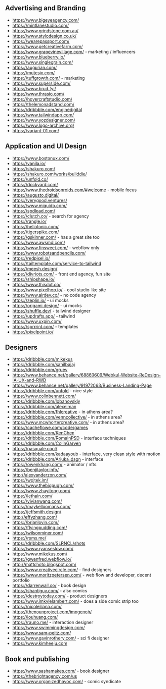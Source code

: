 ## Advertising and Branding

- https://www.bigeyeagency.com/
- https://mintlanestudio.com/
- https://www.grindstone.com.au/
- https://www.stylodesign.co.uk/
- https://wearepassport.com/
- https://www.getcreativefarm.com/
- https://www.grapevinevillage.com/ - marketing / influencers
- https://www.blueberry.io/
- https://www.singlegrain.com/
- https://augurian.com/
- https://mutesix.com/
- https://tuffgrowth.com/ - marketing
- https://www.superside.com/
- https://www.brud.fyi/
- https://www.thrasio.com/
- https://hovercraftstudio.com/
- https://thelemonadstand.com/
- https://dribbble.com/enginedigital
- https://www.tailwindapp.com/
- https://www.yozdesigner.com/
- https://www.logo-archive.org/
- https://variant-01.com/

## Application and UI Design

- https://www.bostonux.com/
- https://vanila.io/
- https://shakuro.com/
- https://shakuro.com/works/builddie/
- https://unfold.co/
- https://dockyard.com/
- https://www.thedroidsonroids.com/#welcome - mobile focus
- https://augusto.digital/
- https://verygood.ventures/
- https://www.miquido.com/
- https://spdload.com/
- https://clutch.co/ - search for agency
- https://rangle.io/
- https://hellotonic.com/
- https://tigerspike.com/
- https://gskinner.com/ - has a great site too
- https://www.awsmd.com/
- https://www.finsweet.com/ - webflow only
- https://www.robotsandpencils.com/
- https://redpixel.io/
- https://tailtemplate.com/service-to-tailwind
- https://meesh.design/
- https://divriots.com/ - front end agency, fun site
- https://shipshape.io/
- https://www.thisdot.co/
- https://www.pixelhop.io/ - cool studio like site
- https://www.airdev.co/ - no code agency
- https://zeplin.io/ - ui mocks
- https://origami.design/ - ui mocks
- https://shuffle.dev/ - tailwind designer
- https://updrafts.app/ - tailwind
- https://www.uxpin.com/
- https://sprrrint.com/ - templates
- https://pixelpoint.io/

## Designers

- https://dribbble.com/mikekus
- https://dribbble.com/sahilbajaj
- https://dribbble.com/gruev
- https://www.behance.net/gallery/68860609/Webkul-Website-ReDesign-iA-UX-and-RWD
- https://www.behance.net/gallery/91972063/Business-Landing-Page
- https://dribbble.com/unfold - nice style
- https://www.colinbennett.com/
- https://dribbble.com/lobanovskiy
- https://dribbble.com/alexeiman
- https://dribbble.com/fhlcreative - in athens area?
- https://dribbble.com/venncollective/ - in athens area?
- https://www.mcwhortercreative.com/ - in athens area?
- https://cacheflowe.com/code/games
- https://dribbble.com/KenChen
- https://dribbble.com/RomainPSD - interface techniques
- https://dribbble.com/ColinGarven
- https://pasquale.cool/
- https://dribbble.com/kadaayoub - interface, very clean style with motion
- https://dribbble.com/Ariuka_dsgn - interface
- https://owenkhang.com/ - animator / nfts
- https://benjitaylor.info/
- http://alexvanderzon.com/
- https://wojtek.im/
- https://www.thebigpugh.com/
- https://www.zhayitong.com/
- https://lethain.com/
- https://vivianwang.com/
- https://maykelloomans.com/
- https://jeffsmith.design/
- http://effyzhang.com/
- https://brianlovin.com/
- https://flyingpudding.com/
- https://wilsonminer.com/
- https://rsms.me/
- https://dribbble.com/SLRNCL/shots
- https://www.ryanseslow.com/
- https://www.mikekus.com/
- https://gwenfred.webflow.io/
- http://mattchoto.blogspot.com/
- https://www.creativecircle.com/ - find designers
- https://www.moritzpetersen.com/ - web flow and developer, decent portfolio
- https://darrenwall.co/ - book design
- https://shantiguy.com/ - also comics
- https://destroytoday.com/ - product designers
- https://www.imkylelambert.com/ - does a side comic strip too
- https://nicoleiliana.com/
- https://thenounproject.com/imogenoh/
- https://louhuang.com/
- https://rauno.me/ - interaction designer
- https://www.swimmingdesign.com/
- https://www.sam-peitz.com/
- https://www.gavinrothery.com/ - sci fi designer
- https://www.kimheeju.com 

## Book and publishing

- https://www.sashamakes.com/ - book designer
- https://thebrightagency.com/us
- https://www.organizedhavoc.com/ - comic syndicate
